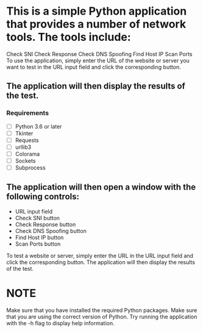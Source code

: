 # This is a simple Python application that provides a number of network tools. The tools include:

Check SNI
Check Response
Check DNS Spoofing
Find Host IP
Scan Ports
To use the application, simply enter the URL of the website or server you want to test in the URL input field and click the corresponding button. 

## The application will then display the results of the test.

### Requirements
* [ ] Python 3.6 or later
* [ ] Tkinter
* [ ] Requests
* [ ] urllib3
* [ ] Colorama
* [ ] Sockets
* [ ] Subprocess

## The application will then open a window with the following controls:
* URL input field
* Check SNI button
* Check Response button
* Check DNS Spoofing button
* Find Host IP button
* Scan Ports button

To test a website or server, simply enter the URL in the URL input field and click the corresponding button. The application will then display the results of the test.

# NOTE
Make sure that you have installed the required Python packages.
Make sure that you are using the correct version of Python.
Try running the application with the -h flag to display help information.

